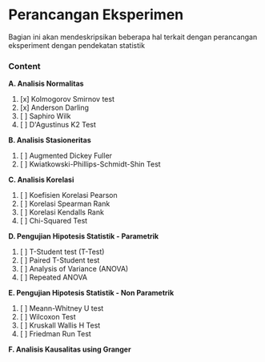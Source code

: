 # Perancangan Eksperimen
Bagian ini akan mendeskripsikan beberapa hal terkait dengan perancangan eksperiment dengan pendekatan statistik

### Content

**A. Analisis Normalitas**
1. [x] Kolmogorov Smirnov test
2. [x] Anderson Darling
3. [ ] Saphiro Wilk
4. [ ] D'Agustinus K2 Test

**B. Analisis Stasioneritas**
1. [ ] Augmented Dickey Fuller
2. [ ] Kwiatkowski-Phillips-Schmidt-Shin Test

**C. Analisis Korelasi**
1. [ ] Koefisien Korelasi Pearson
2. [ ] Korelasi Spearman Rank
3. [ ] Korelasi Kendalls Rank
4. [ ] Chi-Squared Test

**D. Pengujian Hipotesis Statistik - Parametrik**
1. [ ] T-Student test (T-Test)
2. [ ] Paired T-Student test
3. [ ] Analysis of Variance (ANOVA)
4. [ ] Repeated ANOVA

**E. Pengujian Hipotesis Statistik - Non Parametrik**
1. [ ] Meann-Whitney U test
2. [ ] Wilcoxon Test
3. [ ] Kruskall Wallis H Test
4. [ ] Friedman Run Test

**F. Analisis Kausalitas using Granger**

